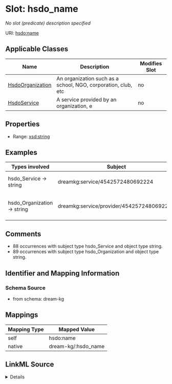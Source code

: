 

# Slot: hsdo_name


_No slot (predicate) description specified_





URI: [hsdo:name](http://schema.org/name)



<!-- no inheritance hierarchy -->





## Applicable Classes

| Name | Description | Modifies Slot |
| --- | --- | --- |
| [HsdoOrganization](../classes/HsdoOrganization.md) | An organization such as a school, NGO, corporation, club, etc |  no  |
| [HsdoService](../classes/HsdoService.md) | A service provided by an organization, e |  no  |







## Properties

* Range: [xsd:string](xsd:string)






## Examples

| Types involved | Subject | Predicate | Object |
| --- | --- | --- | --- |
| hsdo_Service → string | dreamkg:service/4542572480692224 | hsdo:name | Drug and Alcohol Services |
| hsdo_Organization → string | dreamkg:service/provider/4542572480692224 | hsdo:name | Child Guidance Resource Centers |


## Comments

* 88 occurrences with subject type hsdo_Service and object type string.
* 89 occurrences with subject type hsdo_Organization and object type string.

## Identifier and Mapping Information







### Schema Source


* from schema: dream-kg




## Mappings

| Mapping Type | Mapped Value |
| ---  | ---  |
| self | hsdo:name |
| native | dream-kg/:hsdo_name |




## LinkML Source

<details>
```yaml
name: hsdo_name
description: No slot (predicate) description specified
comments:
- 88 occurrences with subject type hsdo_Service and object type string.
- 89 occurrences with subject type hsdo_Organization and object type string.
examples:
- description: hsdo_Service → string
  object:
    example_object: Drug and Alcohol Services
    example_object_type: string
    example_predicate: hsdo:name
    example_subject: dreamkg:service/4542572480692224
    example_subject_type: hsdo_Service
- description: hsdo_Organization → string
  object:
    example_object: Child Guidance Resource Centers
    example_object_type: string
    example_predicate: hsdo:name
    example_subject: dreamkg:service/provider/4542572480692224
    example_subject_type: hsdo_Organization
from_schema: dream-kg
rank: 1000
slot_uri: hsdo:name
alias: hsdo_name
domain_of:
- hsdo_Organization
- hsdo_Service
range: string

```
</details>